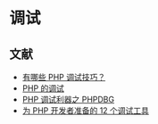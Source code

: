 # 调试

## 文献

- [有哪些 PHP 调试技巧？](https://www.zhihu.com/question/20348619)
- [PHP 的调试](http://php.net/manual/zh/debugger.php)
- [PHP 调试利器之 PHPDBG](http://blog.jobbole.com/97714/)
- [为 PHP 开发者准备的 12 个调试工具](http://www.oschina.net/translate/12-php-debugging-tools-for-developers)